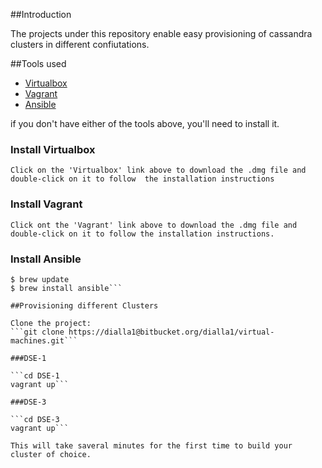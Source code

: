 ##Introduction

The projects under this repository enable easy provisioning of cassandra clusters in different confiutations.

##Tools used

* [Virtualbox](https://www.virtualbox.org/wiki/Downloads)
* [Vagrant](https://www.vagrantup.com/downloads)
* [Ansible](http://docs.ansible.com/intro_installation.html)

if you don't have either of the tools above, you'll need to install it.

### Install Virtualbox
```Click on the 'Virtualbox' link above to download the .dmg file and double-click on it to follow  the installation instructions```
### Install Vagrant
```Click ont the 'Vagrant' link above to download the .dmg file and double-click on it to follow the installation instructions.```
### Install Ansible 
```
$ brew update
$ brew install ansible```

##Provisioning different Clusters

Clone the project: 
```git clone https://dialla1@bitbucket.org/dialla1/virtual-machines.git```

###DSE-1

```cd DSE-1
vagrant up```

###DSE-3

```cd DSE-3
vagrant up```

This will take saveral minutes for the first time to build your cluster of choice.

